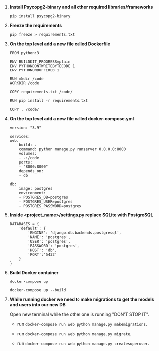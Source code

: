 1. **Install Psycopg2-binary and all other required libraries/frameworks**

    ```
    pip install psycopg2-binary
    ```

2. **Freeze the requirements**

    ```
    pip freeze > requirements.txt
    ```

3. **On the top level add a new file called Dockerfile**

    ```
    FROM python:3

    ENV BUILDKIT_PROGRESS=plain
    ENV PYTHONDONTWRITEBYTECODE 1
    ENV PYTHONUNBUFFERED 1

    RUN mkdir /code
    WORKDIR /code

    COPY requirements.txt /code/

    RUN pip install -r requirements.txt

    COPY . /code/
    ```

4. **On the top level add a new file called docker-compose.yml**

    ```
    version: "3.9"

    services:
    web:
        build: .
        command: python manage.py runserver 0.0.0.0:8000
        volumes:
        - .:/code
        ports:
        - "8000:8000"
        depends_on:
        - db

    db:
        image: postgres  
        environment:
        - POSTGRES_DB=postgres
        - POSTGRES_USER=postgres
        - POSTGRES_PASSWORD=postgres
    ```

5. **Inside <project_name>/settings.py replace SQLite with PostgreSQL**

    ```
    DATABASES = {
        'default': {
            'ENGINE': 'django.db.backends.postgresql',
            'NAME': 'postgres',
            'USER': 'postgres',
            'PASSWORD': 'postgres',
            'HOST': 'db',
            'PORT':'5432'
        }
    }
    ```

6. **Build Docker container**

    ```
    docker-compose up
    ```
    ```
    docker-compose up --build
    ```

7. **While running docker we need to make migrations to get the models and users into our new DB**

    Open new terminal while the other one is running "DON'T STOP IT".
    
    - run `docker-compose run web python manage.py makemigrations`.

    - run `docker-compose run web python manage.py migrate`.

    - run `docker-compose run web python manage.py createsuperuser`.

